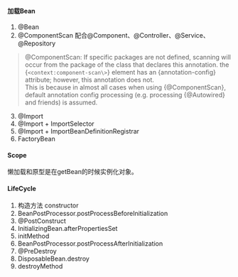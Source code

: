 #### 加载Bean
1. @Bean
2. @ComponentScan 配合@Component、@Controller、@Service、@Repository
> @ComponentScan: If specific packages are not defined, scanning will occur from the package of the class that declares this annotation.
the {`<context:component-scan\>`} element has an {annotation-config} attribute; however, this annotation does not.  
This is because in almost all cases when using {@ComponentScan}, default annotation config processing (e.g. processing {@Autowired} and friends) is assumed.
3. @Import
  1. @Import + ImportSelector
  2. @Import + ImportBeanDefinitionRegistrar
4. FactoryBean
#### Scope
懒加载和原型是在getBean的时候实例化对象。
#### LifeCycle
1. 构造方法 constructor
2. BeanPostProcessor.postProcessBeforeInitialization
3. @PostConstruct
4. InitializingBean.afterPropertiesSet
5. initMethod
6. BeanPostProcessor.postProcessAfterInitialization
7. @PreDestroy
8. DisposableBean.destroy
9. destroyMethod
